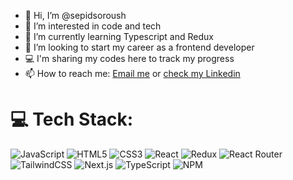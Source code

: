 
- 👋 Hi, I’m @sepidsoroush
- 👀 I’m interested in code and tech
- 🌱 I’m currently learning Typescript and Redux
- 💞️ I’m looking to start my career as a frontend developer
- 💻 I'm sharing my codes here to track my progress 
- 📫 How to reach me: [Email me](mailto:s.soroush2012@gmail.com) or [check my Linkedin](https://www.linkedin.com/in/sepidehsoroush/)



# 💻 Tech Stack:
![JavaScript](https://img.shields.io/badge/javascript-%23323330.svg?style=for-the-badge&logo=javascript&logoColor=%23F7DF1E) ![HTML5](https://img.shields.io/badge/html5-%23E34F26.svg?style=for-the-badge&logo=html5&logoColor=white) ![CSS3](https://img.shields.io/badge/css3-%231572B6.svg?style=for-the-badge&logo=css3&logoColor=white)  ![React](https://img.shields.io/badge/react-%2320232a.svg?style=for-the-badge&logo=react&logoColor=%2361DAFB) ![Redux](https://img.shields.io/badge/redux-%23593d88.svg?style=for-the-badge&logo=redux&logoColor=white) ![React Router](https://img.shields.io/badge/React_Router-CA4245?style=for-the-badge&logo=react-router&logoColor=white) ![TailwindCSS](https://img.shields.io/badge/tailwindcss-%2338B2AC.svg?style=for-the-badge&logo=tailwind-css&logoColor=white) ![Next.js](https://img.shields.io/badge/next.js-000000?style=for-the-badge&logo=nextdotjs&logoColor=white) ![TypeScript](https://img.shields.io/badge/TypeScript-007ACC?style=for-the-badge&logo=typescript&logoColor=white) ![NPM](https://img.shields.io/badge/NPM-%23000000.svg?style=for-the-badge&logo=npm&logoColor=white)

<!---
sepidsoroush/sepidsoroush is a ✨ special ✨ repository because its `README.md` (this file) appears on your GitHub profile.
You can click the Preview link to take a look at your changes.
--->
